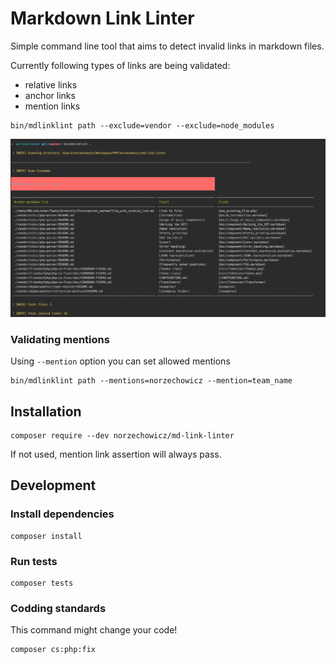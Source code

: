 # Markdown Link Linter

Simple command line tool that aims to detect invalid links in
markdown files.  

Currently following types of links are being validated:

* relative links
* anchor links
* mention links

```console
bin/mdlinklint path --exclude=vendor --exclude=node_modules
```

![Preview](/docs/preview.jpg)

### Validating mentions 

Using `--mention` option you can set allowed mentions 

```console
bin/mdlinklint path --mentions=norzechowicz --mention=team_name
```

## Installation

```console
composer require --dev norzechowicz/md-link-linter
```

If not used, mention link assertion will always pass.

## Development

### Install dependencies

```console
composer install
```

### Run tests

```console
composer tests
```

### Codding standards

This command might change your code!

```console
composer cs:php:fix
```
